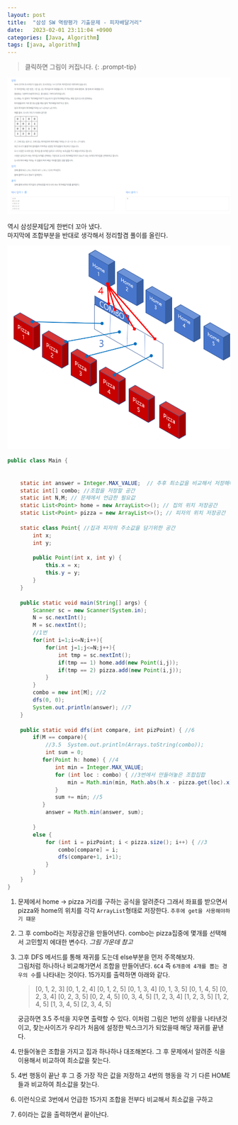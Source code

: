 ```yaml
---
layout: post
title:  "삼성 SW 역량평가 기출문제 - 피자배달거리"
date:   2023-02-01 23:11:04 +0900
categories: [Java, Algorithm]
tags: [java, algorithm]
---
```

 > 클릭하면 그림이 커집니다.
 {: .prompt-tip}
  
<img src="https://github.com/mskim0425/mskim0425.github.io/blob/main/images/java/%ED%94%BC%EC%9E%90.png?raw=true">

역시 삼성문제답게 한번더 꼬아 냈다.  
마지막에 조합부분을 반대로 생각해서 정리할겸 풀이를 올린다.  

<img src="https://github.com/mskim0425/mskim0425.github.io/blob/main/images/java/%EC%95%8C%EA%B3%A0%EB%A6%AC%EC%A6%98%EA%B7%B8%EB%A6%BC.png?raw=true">


```java
public class Main {


    static int answer = Integer.MAX_VALUE;  // 추후 최소값을 비교해서 저장해야하므로 넣은
    static int[] combo; //조합을 저장할 공간
    static int N,M; // 문제에서 언급한 필요값
    static List<Point> home = new ArrayList<>(); // 집의 위치 저장공간
    static List<Point> pizza = new ArrayList<>(); // 피자의 위치 저장공간

    static class Point{ //집과 피자의 주소값을 담기위한 공간
        int x;
        int y;

        public Point(int x, int y) {
            this.x = x;
            this.y = y;
        }
    }

    public static void main(String[] args) {
        Scanner sc = new Scanner(System.in);
        N = sc.nextInt();
        M = sc.nextInt();
        //1번
        for(int i=1;i<=N;i++){
            for(int j=1;j<=N;j++){
                int tmp = sc.nextInt();
                if(tmp == 1) home.add(new Point(i,j));
                if(tmp == 2) pizza.add(new Point(i,j));
            }
        }
        combo = new int[M]; //2
        dfs(0, 0);
        System.out.println(answer); //7
    }

    public static void dfs(int compare, int pizPoint) { //6
        if(M == compare){
            //3.5  System.out.println(Arrays.toString(combo));
            int sum = 0;
           for(Point h: home) { //4
               int min = Integer.MAX_VALUE;
               for (int loc : combo) { //3번에서 만들어놓은 조합집합
                   min = Math.min(min, Math.abs(h.x - pizza.get(loc).x) + Math.abs(h.y - pizza.get(loc).y));
               }
               sum += min; //5
           }
            answer = Math.min(answer, sum);

        }
        else {
            for (int i = pizPoint; i < pizza.size(); i++) { //3
                combo[compare] = i;
                dfs(compare+1, i+1);
            }
        }
    }
}
```


1. 문제에서 home -> pizza 거리를 구하는 공식을 알려준다 그래서 좌표를 받으면서 pizza와 home의 위치를 각각 `ArrayList`형태로 저장한다. `추후에 get을 사용해야하기 떄문`
2. 그 후 combo라는 저장공간을 만들어낸다. combo는 pizza집중에 몇개를 선택해서 고민할지 에대한 변수다. *그림 가운데 참고*
3. 그후 DFS 메서드를 통해 재귀를 도는데 else부분을 먼저 주목해보자.  
   그림처럼 하나하나 비교해가면서 조합을 만들어낸다. `6C4` 즉 `6개중에 4개를 뽑는 경우의 수`를 나타내는 것이다. 15가지를 출력하면 아래와 같다.

    >[0, 1, 2, 3]
[0, 1, 2, 4]
[0, 1, 2, 5]
[0, 1, 3, 4]
[0, 1, 3, 5]
[0, 1, 4, 5]
[0, 2, 3, 4]
[0, 2, 3, 5]
[0, 2, 4, 5]
[0, 3, 4, 5]
[1, 2, 3, 4]
[1, 2, 3, 5]
[1, 2, 4, 5]
[1, 3, 4, 5]
[2, 3, 4, 5]

    궁금하면 3.5 주석을 지우면 출력할 수 있다. 이처럼 그림은 1번의 상황을 나타낸것이고, 찾는사이즈가 우리가 처음에 설정한 박스크기가 되었을때 해당 재귀를 끝낸다.
4. 만들어놓은 조합을 가지고 집과 하나하나 대조해본다. 그 후 문제에서 알려준 식을 이용해서 비교하여 최소값을 찾는다. 
5. 4번 행동이 끝난 후 그 중 가장 작은 값을 저장하고 4번의 행동을 각 기 다른 HOME들과 비교하여 최소값을 찾는다.
6. 이런식으로 3번에서 언급한 15가지 조합을 전부다 비교해서 최소값을 구하고
7. 6이라는 값을 출력하면서 끝이난다.
